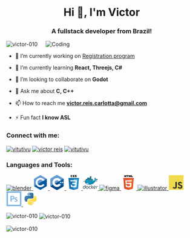 <h1 align="center">Hi 👋, I'm Victor</h1>
<h3 align="center">A fullstack developer from Brazil!</h3>
<img align="right" alt="Coding" width="400" src="https://cdn.discordapp.com/attachments/690692026215170061/1124161578074390649/star.gif">

<p align="left"> <img src="https://komarev.com/ghpvc/?username=victor-010&label=Profile%20views&color=0e75b6&style=flat" alt="victor-010" /> </p>

- 🔭 I’m currently working on [Registration program](https://github.com/victor-010/TP-AED-I-FDES)

- 🌱 I’m currently learning **React, Threejs, C#**

- 👯 I’m looking to collaborate on **Godot**

- 💬 Ask me about **C, C++**

- 📫 How to reach me **victor.reis.carlotta@gmail.com**

- ⚡ Fun fact **I know ASL**

<h3 align="left">Connect with me:</h3>
<p align="left">
<a href="https://dev.to/vitutivu" target="blank"><img align="center" src="https://raw.githubusercontent.com/rahuldkjain/github-profile-readme-generator/master/src/images/icons/Social/devto.svg" alt="vitutivu" height="30" width="40" /></a>
<a href="https://linkedin.com/in/victor reis" target="blank"><img align="center" src="https://raw.githubusercontent.com/rahuldkjain/github-profile-readme-generator/master/src/images/icons/Social/linked-in-alt.svg" alt="victor reis" height="30" width="40" /></a>
<a href="https://stackoverflow.com/users/vitutivu" target="blank"><img align="center" src="https://raw.githubusercontent.com/rahuldkjain/github-profile-readme-generator/master/src/images/icons/Social/stack-overflow.svg" alt="vitutivu" height="30" width="40" /></a>
</p>

<h3 align="left">Languages and Tools:</h3>
<p align="left"> <a href="https://www.blender.org/" target="_blank" rel="noreferrer"> <img src="https://download.blender.org/branding/community/blender_community_badge_white.svg" alt="blender" width="40" height="40"/> </a> <a href="https://www.cprogramming.com/" target="_blank" rel="noreferrer"> <img src="https://raw.githubusercontent.com/devicons/devicon/master/icons/c/c-original.svg" alt="c" width="40" height="40"/> </a> <a href="https://www.w3schools.com/cpp/" target="_blank" rel="noreferrer"> <img src="https://raw.githubusercontent.com/devicons/devicon/master/icons/cplusplus/cplusplus-original.svg" alt="cplusplus" width="40" height="40"/> </a> <a href="https://www.w3schools.com/css/" target="_blank" rel="noreferrer"> <img src="https://raw.githubusercontent.com/devicons/devicon/master/icons/css3/css3-original-wordmark.svg" alt="css3" width="40" height="40"/> </a> <a href="https://www.docker.com/" target="_blank" rel="noreferrer"> <img src="https://raw.githubusercontent.com/devicons/devicon/master/icons/docker/docker-original-wordmark.svg" alt="docker" width="40" height="40"/> </a> <a href="https://www.figma.com/" target="_blank" rel="noreferrer"> <img src="https://www.vectorlogo.zone/logos/figma/figma-icon.svg" alt="figma" width="40" height="40"/> </a> <a href="https://www.w3.org/html/" target="_blank" rel="noreferrer"> <img src="https://raw.githubusercontent.com/devicons/devicon/master/icons/html5/html5-original-wordmark.svg" alt="html5" width="40" height="40"/> </a> <a href="https://www.adobe.com/in/products/illustrator.html" target="_blank" rel="noreferrer"> <img src="https://www.vectorlogo.zone/logos/adobe_illustrator/adobe_illustrator-icon.svg" alt="illustrator" width="40" height="40"/> </a> <a href="https://developer.mozilla.org/en-US/docs/Web/JavaScript" target="_blank" rel="noreferrer"> <img src="https://raw.githubusercontent.com/devicons/devicon/master/icons/javascript/javascript-original.svg" alt="javascript" width="40" height="40"/> </a> <a href="https://www.photoshop.com/en" target="_blank" rel="noreferrer"> <img src="https://raw.githubusercontent.com/devicons/devicon/master/icons/photoshop/photoshop-line.svg" alt="photoshop" width="40" height="40"/> </a> <a href="https://www.python.org" target="_blank" rel="noreferrer"> <img src="https://raw.githubusercontent.com/devicons/devicon/master/icons/python/python-original.svg" alt="python" width="40" height="40"/> </a> </p>

<p><img align="left" src="https://github-readme-stats.vercel.app/api/top-langs?username=victor-010&show_icons=true&locale=en&layout=compact" alt="victor-010" /></p>

<p>&nbsp;<img align="center" src="https://github-readme-stats.vercel.app/api?username=victor-010&show_icons=true&locale=en" alt="victor-010" /></p>

<p><img align="center" src="https://github-readme-streak-stats.herokuapp.com/?user=victor-010&" alt="victor-010" /></p>
